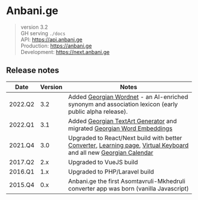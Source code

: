 # Anbani.ge
> version 3.2  
> GH serving `./docs`  
> API: https://api.anbani.ge  
> Production: https://anbani.ge  
> Development: https://next.anbani.ge  

## Release notes

| Date | Version | Notes |
|------|---------|-------|
| 2022.Q2 | 3.2 | Added [Georgian Wordnet](https://anbani.ge/wordnet) - an AI-enriched synonym and association lexicon (early public alpha release).  |
| 2022.Q1 | 3.1 | Added [Georgian TextArt Generator](https://anbani.ge/textart) and migrated [Georgian Word Embeddings](https://anbani.ge/embeddings) |
| 2021.Q4 | 3.0 | Upgraded to React/Next build with better [Converter](https://anbani.ge/converter), [Learning page](https://anbani.ge/learn), [Virtual Keyboard](https://anbani.ge/keyboard) and all new [Georgian Calendar](https://anbani.ge/calendar) |
| 2017.Q2 | 2.x | Upgraded to VueJS build |
| 2016.Q1 | 1.x | Upgraded to PHP/Laravel build |
| 2015.Q4 | 0.x | Anbani.ge the first Asomtavruli-Mkhedruli converter app was born (vanilla Javascript) |
